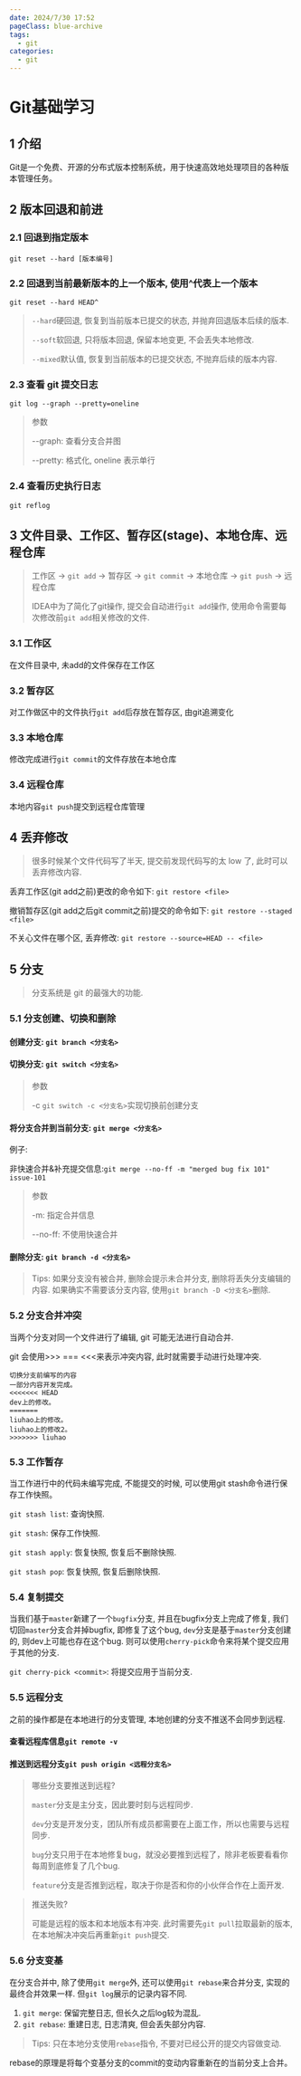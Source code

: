 ```yaml
---
date: 2024/7/30 17:52
pageClass: blue-archive
tags:
  - git
categories:
  - git
---
```

# Git基础学习

## 1 介绍
Git是一个免费、开源的分布式版本控制系统，用于快速高效地处理项目的各种版本管理任务。

## 2 版本回退和前进
### 2.1 回退到指定版本
`git reset --hard [版本编号]`

### 2.2 回退到当前最新版本的上一个版本, 使用^代表上一个版本
`git reset --hard HEAD^`

> `--hard`硬回退, 恢复到当前版本已提交的状态, 并抛弃回退版本后续的版本.
>
> `--soft`软回退, 只将版本回退, 保留本地变更, 不会丢失本地修改.
>
> `--mixed`默认值, 恢复到当前版本的已提交状态, 不抛弃后续的版本内容.

### 2.3 查看 git 提交日志
`git log --graph --pretty=oneline`
> 参数
>
> --graph: 查看分支合并图
>
> --pretty: 格式化, oneline 表示单行

### 2.4 查看历史执行日志
`git reflog`

## 3 文件目录、工作区、暂存区(stage)、本地仓库、远程仓库

> 工作区 -> `git add` -> 暂存区 -> `git commit` -> 本地仓库 -> `git push` -> 远程仓库
>
> IDEA中为了简化了git操作, 提交会自动进行`git add`操作, 使用命令需要每次修改前`git add`相关修改的文件.

### 3.1 工作区
在文件目录中, 未add的文件保存在工作区

### 3.2 暂存区
对工作做区中的文件执行`git add`后存放在暂存区, 由git追溯变化

### 3.3 本地仓库
修改完成进行`git commit`的文件存放在本地仓库

### 3.4 远程仓库
本地内容`git push`提交到远程仓库管理

## 4 丢弃修改
> 很多时候某个文件代码写了半天, 提交前发现代码写的太 low 了, 此时可以丢弃修改内容.

丢弃工作区(git add之前)更改的命令如下: `git restore <file>`

撤销暂存区(git add之后git commit之前)提交的命令如下: `git restore --staged <file>`

不关心文件在哪个区, 丢弃修改: `git restore --source=HEAD -- <file>`

## 5 分支
> 分支系统是 git 的最强大的功能.

### 5.1 分支创建、切换和删除
#### 创建分支: `git branch <分支名>`

#### 切换分支: `git switch <分支名>`
> 参数
>
> -c `git switch -c <分支名>`实现切换前创建分支

#### 将分支合并到当前分支: `git merge <分支名>`

例子:

非快速合并&补充提交信息:`git merge --no-ff -m "merged bug fix 101" issue-101`
> 参数
>
> -m: 指定合并信息
>
> --no-ff: 不使用快速合并

#### 删除分支: `git branch -d <分支名>`
> Tips: 如果分支没有被合并, 删除会提示未合并分支, 删除将丢失分支编辑的内容. 如果确实不需要该分支内容, 使用`git branch -D <分支名>`删除.

### 5.2 分支合并冲突
当两个分支对同一个文件进行了编辑, git 可能无法进行自动合并.

git 会使用>>> === <<<来表示冲突内容, 此时就需要手动进行处理冲突.

```text
切换分支前编写的内容
一部分内容开发完成。
<<<<<<< HEAD
dev上的修改。
=======
liuhao上的修改。
liuhao上的修改2。
>>>>>>> liuhao
```

### 5.3 工作暂存
当工作进行中的代码未编写完成, 不能提交的时候, 可以使用git stash命令进行保存工作快照。

`git stash list`: 查询快照.

`git stash`: 保存工作快照.

`git stash apply`: 恢复快照, 恢复后不删除快照.

`git stash pop`: 恢复快照, 恢复后删除快照.

### 5.4 复制提交
当我们基于`master`新建了一个`bugfix`分支, 并且在bugfix分支上完成了修复, 我们切回`master`分支合并掉bugfix, 即修复了这个bug, `dev`分支是基于`master`分支创建的, 则dev上可能也存在这个bug. 则可以使用`cherry-pick`命令来将某个提交应用于其他的分支.

`git cherry-pick <commit>`: 将提交应用于当前分支.

### 5.5 远程分支
之前的操作都是在本地进行的分支管理, 本地创建的分支不推送不会同步到远程.

#### 查看远程库信息`git remote -v`

#### 推送到远程分支`git push origin <远程分支名>`
> 哪些分支要推送到远程?
>
> `master`分支是主分支，因此要时刻与远程同步.
>
> `dev`分支是开发分支，团队所有成员都需要在上面工作，所以也需要与远程同步.
>
> `bug`分支只用于在本地修复bug，就没必要推到远程了，除非老板要看看你每周到底修复了几个bug.
>
> `feature`分支是否推到远程，取决于你是否和你的小伙伴合作在上面开发.

> 推送失败?
>
> 可能是远程的版本和本地版本有冲突. 此时需要先`git pull`拉取最新的版本, 在本地解决冲突后再重新`git push`提交.

### 5.6 分支变基
在分支合并中, 除了使用`git merge`外, 还可以使用`git rebase`来合并分支, 实现的最终合并效果一样. 但`git log`展示的记录内容不同.
1. `git merge`: 保留完整日志, 但长久之后log较为混乱.
2. `git rebase`: 重建日志, 日志清爽, 但会丢失部分内容.

> Tips: 只在本地分支使用`rebase`指令, 不要对已经公开的提交内容做变动.

rebase的原理是将每个变基分支的commit的变动内容重新在的当前分支上合并。